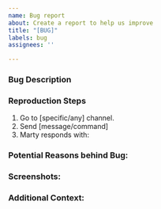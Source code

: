 ```yaml
---
name: Bug report
about: Create a report to help us improve
title: "[BUG]"
labels: bug
assignees: ''

---
```


### Bug Description
<!-- How isn't Marty working properly? -->

### Reproduction Steps
<!-- Steps to reproduce the behavior, for example: -->
1. Go to [specific/any] channel.
2. Send [message/command]
3. Marty responds with:

### Potential Reasons behind Bug:
<!-- Any idea why this happened? -->

### Screenshots:
<!-- If applicable, add screenshots to help explain your problem. -->

### Additional Context:
<!-- Add any other context about the problem here (such as **documentation**). -->
